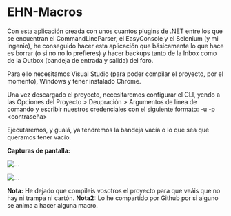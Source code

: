 # EHN-Macros

Con esta aplicación creada con unos cuantos plugins de .NET entre los 
que se encuentran el CommandLineParser, el EasyConsole y el Selenium (y 
mi ingenio), he conseguido hacer esta aplicación que básicamente lo que 
hace es borrar (o si no no lo prefieres) y hacer backups tanto de la 
Inbox como de la Outbox (bandeja de entrada y salida) del foro.

Para ello necesitamos Visual Studio (para poder compilar el proyecto, 
por el momento), Windows y tener instalado Chrome.

Una vez descargado el proyecto, necesitaremos configurar el CLI, yendo a 
las Opciones del Proyecto > Deupración > Argumentos de línea de comando 
y escribir nuestros credenciales con el siguiente formato: -u <usuario> 
-p <contraseña>

Ejecutaremos, y gualá, ya tendremos la bandeja vacía o lo que sea que 
queramos tener vacío.

**Capturas de pantalla:**

![...](https://i.imgur.com/cz2FrIA.png)

![...](https://im3.ezgif.com/tmp/ezgif-3-8a8ece34d3c8.gif)

**Nota:** He dejado que compileis vosotros el proyecto para que veáis 
que no 
hay ni trampa ni cartón.
**Nota2:** Lo he compartido por Github por si alguno se anima a hacer 
alguna 
macro.
